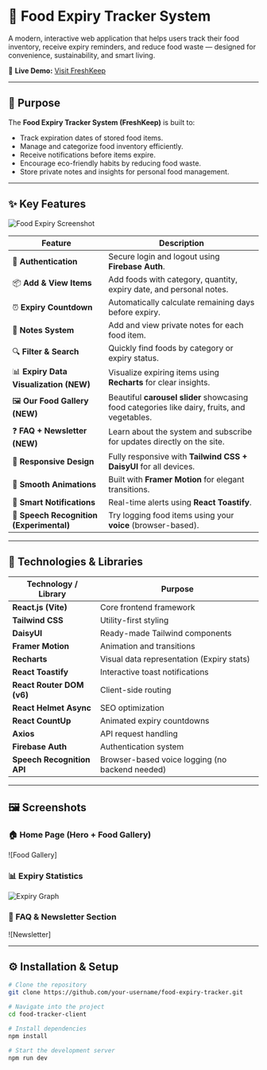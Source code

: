 # 🥦 Food Expiry Tracker System

A modern, interactive web application that helps users track their food inventory, receive expiry reminders, and reduce food waste — designed for convenience, sustainability, and smart living.

🔗 **Live Demo:** [Visit FreshKeep](https://freshkeep-test1.netlify.app)

---

## 🎯 Purpose

The **Food Expiry Tracker System (FreshKeep)** is built to:

- Track expiration dates of stored food items.
- Manage and categorize food inventory efficiently.
- Receive notifications before items expire.
- Encourage eco-friendly habits by reducing food waste.
- Store private notes and insights for personal food management.

---

## ✨ Key Features

![Food Expiry Screenshot](https://plus.unsplash.com/premium_photo-1673108852141-e8c3c22a4a22?ixlib=rb-4.1.0&ixid=M3wxMjA3fDB8MHxzZWFyY2h8MXx8Zm9vZHxlbnwwfHwwfHx8MA%3D%3D&auto=format&fit=crop&q=60&w=600)

| Feature | Description |
|----------|--------------|
| 🔐 **Authentication** | Secure login and logout using **Firebase Auth**. |
| 📦 **Add & View Items** | Add foods with category, quantity, expiry date, and personal notes. |
| ⏰ **Expiry Countdown** | Automatically calculate remaining days before expiry. |
| 📝 **Notes System** | Add and view private notes for each food item. |
| 🔍 **Filter & Search** | Quickly find foods by category or expiry status. |
| 📊 **Expiry Data Visualization (NEW)** | Visualize expiring items using **Recharts** for clear insights. |
| 🖼️ **Our Food Gallery (NEW)** | Beautiful **carousel slider** showcasing food categories like dairy, fruits, and vegetables. |
| ❓ **FAQ + Newsletter (NEW)** | Learn about the system and subscribe for updates directly on the site. |
| 📱 **Responsive Design** | Fully responsive with **Tailwind CSS + DaisyUI** for all devices. |
| 💫 **Smooth Animations** | Built with **Framer Motion** for elegant transitions. |
| 🔔 **Smart Notifications** | Real-time alerts using **React Toastify**. |
| 🧠 **Speech Recognition (Experimental)** | Try logging food items using your **voice** (browser-based). |

---

## 🧩 Technologies & Libraries

| Technology / Library | Purpose |
|----------------------|----------|
| **React.js (Vite)** | Core frontend framework |
| **Tailwind CSS** | Utility-first styling |
| **DaisyUI** | Ready-made Tailwind components |
| **Framer Motion** | Animation and transitions |
| **Recharts** | Visual data representation (Expiry stats) |
| **React Toastify** | Interactive toast notifications |
| **React Router DOM (v6)** | Client-side routing |
| **React Helmet Async** | SEO optimization |
| **React CountUp** | Animated expiry countdowns |
| **Axios** | API request handling |
| **Firebase Auth** | Authentication system |
| **Speech Recognition API** | Browser-based voice logging (no backend needed) |

---

## 🖼️ Screenshots

### 🏠 Home Page (Hero + Food Gallery)
![Food Gallery]

### 📊 Expiry Statistics
![Expiry Graph](https://plus.unsplash.com/premium_photo-1726736525038-66c5306e08b0?ixlib=rb-4.1.0&ixid=M3wxMjA3fDB8MHxzZWFyY2h8MjV8fGZvb2QlMjBjaGFydHxlbnwwfHwwfHx8MA%3D%3D&auto=format&fit=crop&q=60&w=600)

### 💌 FAQ & Newsletter Section
![Newsletter]

---

## ⚙️ Installation & Setup

```bash
# Clone the repository
git clone https://github.com/your-username/food-expiry-tracker.git

# Navigate into the project
cd food-tracker-client

# Install dependencies
npm install

# Start the development server
npm run dev

